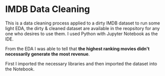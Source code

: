 # IMDB Data Cleaning

This is a data cleaning process applied to a dirty IMDB dataset to run some light EDA, the dirty & cleaned dataset are available in the reopsitory for any one who desires to use them. I used Python with Jupyter Notebook as the IDE.

From the EDA I was able to tell that **the highest ranking movies didn't necessarily generate the most revenue**.

First I imported the necessary libraries and then imported the dataset into the Notebook. 


